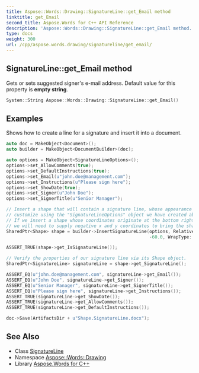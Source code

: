 ```yaml
---
title: Aspose::Words::Drawing::SignatureLine::get_Email method
linktitle: get_Email
second_title: Aspose.Words for C++ API Reference
description: 'Aspose::Words::Drawing::SignatureLine::get_Email method. Gets or sets suggested signer''s e-mail address. Default value for this property is empty string in C++.'
type: docs
weight: 300
url: /cpp/aspose.words.drawing/signatureline/get_email/
---
```

## SignatureLine::get_Email method


Gets or sets suggested signer's e-mail address. Default value for this property is **empty string**.

```cpp
System::String Aspose::Words::Drawing::SignatureLine::get_Email()
```


## Examples



Shows how to create a line for a signature and insert it into a document. 
```cpp
auto doc = MakeObject<Document>();
auto builder = MakeObject<DocumentBuilder>(doc);

auto options = MakeObject<SignatureLineOptions>();
options->set_AllowComments(true);
options->set_DefaultInstructions(true);
options->set_Email(u"john.doe@management.com");
options->set_Instructions(u"Please sign here");
options->set_ShowDate(true);
options->set_Signer(u"John Doe");
options->set_SignerTitle(u"Senior Manager");

// Insert a shape that will contain a signature line, whose appearance we will
// customize using the "SignatureLineOptions" object we have created above.
// If we insert a shape whose coordinates originate at the bottom right hand corner of the page,
// we will need to supply negative x and y coordinates to bring the shape into view.
SharedPtr<Shape> shape = builder->InsertSignatureLine(options, RelativeHorizontalPosition::RightMargin, -170.0, RelativeVerticalPosition::BottomMargin,
                                                      -60.0, WrapType::None);

ASSERT_TRUE(shape->get_IsSignatureLine());

// Verify the properties of our signature line via its Shape object.
SharedPtr<SignatureLine> signatureLine = shape->get_SignatureLine();

ASSERT_EQ(u"john.doe@management.com", signatureLine->get_Email());
ASSERT_EQ(u"John Doe", signatureLine->get_Signer());
ASSERT_EQ(u"Senior Manager", signatureLine->get_SignerTitle());
ASSERT_EQ(u"Please sign here", signatureLine->get_Instructions());
ASSERT_TRUE(signatureLine->get_ShowDate());
ASSERT_TRUE(signatureLine->get_AllowComments());
ASSERT_TRUE(signatureLine->get_DefaultInstructions());

doc->Save(ArtifactsDir + u"Shape.SignatureLine.docx");
```

## See Also

* Class [SignatureLine](../)
* Namespace [Aspose::Words::Drawing](../../)
* Library [Aspose.Words for C++](../../../)
